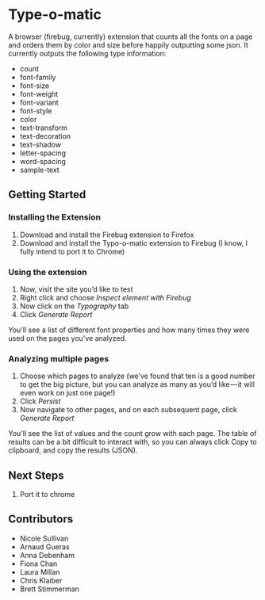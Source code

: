 Type-o-matic
============

A browser (firebug, currently) extension that counts all the fonts on a page and orders them by color and size before happily outputting some json. It currently outputs the following type information:

* count	
* font-family	
* font-size	
* font-weight	
* font-variant	
* font-style	
* color	
* text-transform	
* text-decoration	
* text-shadow	
* letter-spacing	
* word-spacing	
* sample-text

Getting Started
---------------

### Installing the Extension

1. Download and install the Firebug extension to Firefox
2. Download and install the Typo-o-matic extension to Firebug (I know, I fully intend to port it to Chrome)

### Using the extension
1. Now, visit the site you’d like to test 
2. Right click and choose *Inspect element with Firebug*
3. Now click on the *Typography* tab
4. Click *Generate Report*

You'll see a list of different font properties and how many times they were used on the pages you've analyzed.

### Analyzing multiple pages

1. Choose which pages to analyze (we’ve found that ten is a good number to get the big picture, but you can analyze as many as you’d like — it will even work on just one page!)
2. Click *Persist*
3. Now navigate to other pages, and on each subsequent page, click *Generate Report*

You'll see the list of values and the count grow with each page. The table of results can be a bit difficult to interact with, so you can always click Copy to clipboard, and copy the results (JSON).

Next Steps
----------

1. Port it to chrome

Contributors
------------
* Nicole Sullivan
* Arnaud Gueras
* Anna Debenham
* Fiona Chan
* Laura Millan
* Chris Klaiber
* Brett Stimmerman
